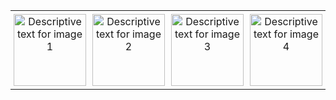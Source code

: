 <table style="width: 100%; border-collapse: collapse;">
  <tr>
    <td style="width: 25%; padding: 5px; text-align: center; vertical-align: top;">
      <img src="https://github.com/user-attachments/assets/d8d06b44-4561-4d31-94bf-66374cf34310" alt="Descriptive text for image 1" style="width: 100%; height: 12vw; object-fit: cover; display: block;"/>
    </td>
    <td style="width: 25%; padding: 5px; text-align: center; vertical-align: top;">
      <img src="https://github.com/user-attachments/assets/b41d5ef0-8e01-45fa-a2cc-9f91698b29db" alt="Descriptive text for image 2" style="width: 100%; height: 12vw; object-fit: cover; display: block;"/>
    </td>
    <td style="width: 25%; padding: 5px; text-align: center; vertical-align: top;">
      <img src="https://github.com/user-attachments/assets/5549242b-f963-43de-9373-520a317fce17" alt="Descriptive text for image 3" style="width: 100%; height: 12vw; object-fit: cover; display: block;"/>
    </td>
    <td style="width: 25%; padding: 5px; text-align: center; vertical-align: top;">
      <img src="https://github.com/user-attachments/assets/a558db74-741b-426b-8444-2feaed3ea2f7" alt="Descriptive text for image 4" style="width: 100%; height: 12vw; object-fit: cover; display: block;" />
    </td>
  </tr>
</table>









